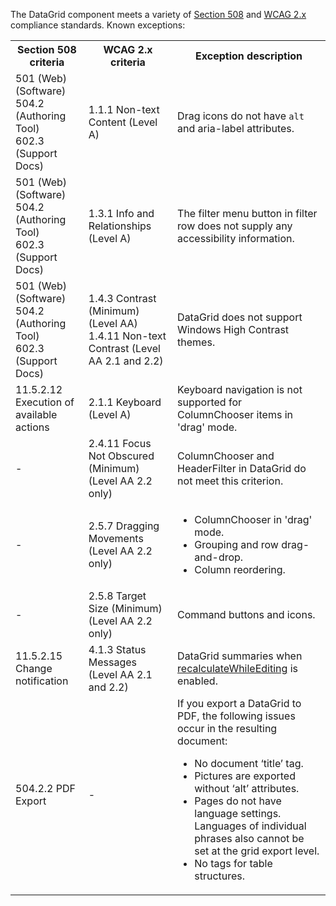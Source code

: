 The DataGrid component meets a variety of <a href="https://www.access-board.gov/ict/" target="_blank">Section 508</a> and <a href="https://www.w3.org/WAI/standards-guidelines/wcag/" target="_blank">WCAG 2.x</a> compliance standards. Known exceptions:  

<table class="dx-table">
    <tr>
        <th>Section 508 criteria</th>
        <th>WCAG 2.x criteria</th>
        <th>Exception description</th>
    </tr>
    <tr>
        <td>501 (Web)(Software) <br> 504.2 (Authoring Tool) <br> 602.3 (Support Docs)</td>
        <td>1.1.1 Non-text Content (Level A)</td>
        <td>Drag icons do not have <code>alt</code> and aria-label attributes.</td>
    </tr>
    <tr>
        <td>501 (Web)(Software) <br> 504.2 (Authoring Tool) <br> 602.3 (Support Docs)</td>
        <td>1.3.1 Info and Relationships (Level A)</td>
        <td>The filter menu button in filter row does not supply any accessibility information.</td>
    </tr>
    <tr>
        <td>501 (Web)(Software) <br> 504.2 (Authoring Tool) <br> 602.3 (Support Docs)</td>
        <td>1.4.3 Contrast (Minimum) (Level AA) <br> 1.4.11 Non-text Contrast (Level AA 2.1 and 2.2)</td>
        <td>DataGrid does not support Windows High Contrast themes.</td>
    </tr>
    <tr>
        <td>11.5.2.12 Execution of available actions</td>
        <td>2.1.1 Keyboard (Level A)</td>
        <td>Keyboard navigation is not supported for ColumnChooser items in 'drag' mode.</td>
    </tr>
    <tr>
        <td>-</td>
        <td>2.4.11 Focus Not Obscured (Minimum) (Level AA 2.2 only)</td>
        <td>ColumnChooser and HeaderFilter in DataGrid do not meet this criterion.</td>
    </tr>
    <tr>
        <td>-</td>
        <td>2.5.7 Dragging Movements (Level AA 2.2 only)</td>
        <td>
            <ul>
                <li>ColumnChooser in 'drag' mode.</li>
                <li>Grouping and row drag-and-drop.</li>
                <li>Column reordering.</li>
            </ul>    
        </td>
    </tr>
    <tr>
        <td>-</td>
        <td>2.5.8 Target Size (Minimum) (Level AA 2.2 only)</td>
        <td>Command buttons and icons.</td>
    </tr>
    <tr>
        <td>11.5.2.15 Change notification </td>
        <td>4.1.3 Status Messages (Level AA 2.1 and 2.2)</td>
        <td>DataGrid summaries when <a href="/Documentation/ApiReference/UI_Components/dxDataGrid/Configuration/summary/#recalculateWhileEditing">recalculateWhileEditing</a> is enabled. </td>
    </tr>
    <tr>
        <td>504.2.2 PDF Export</td>
        <td>-</td>
        <td>If you export a DataGrid to PDF, the following issues occur in the resulting document: 
            <ul>
                <li>No document ‘title’ tag.</li>
                <li>Pictures are exported without ‘alt’ attributes.</li>
                <li>Pages do not have language settings. Languages of individual phrases also cannot be set at the grid export level.</li>
                <li>No tags for table structures.</li>
            </ul>
        </td>
    </tr>
</table>